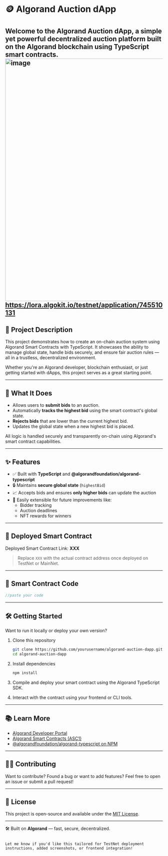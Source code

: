 # 🪙 Algorand Auction dApp

Welcome to the **Algorand Auction dApp**, a simple yet powerful decentralized auction platform built on the Algorand blockchain using TypeScript smart contracts.
<img width="1600" height="776" alt="image" src="https://github.com/user-attachments/assets/bde3fadd-39e4-408f-8348-8ac5e11138cb" />
https://lora.algokit.io/testnet/application/745510131
---

## 📖 Project Description

This project demonstrates how to create an on-chain auction system using Algorand Smart Contracts with TypeScript. It showcases the ability to manage global state, handle bids securely, and ensure fair auction rules — all in a trustless, decentralized environment.

Whether you're an Algorand developer, blockchain enthusiast, or just getting started with dApps, this project serves as a great starting point.

---

## 🚀 What It Does

- Allows users to **submit bids** to an auction.
- Automatically **tracks the highest bid** using the smart contract's global state.
- **Rejects bids** that are lower than the current highest bid.
- Updates the global state when a new highest bid is placed.

All logic is handled securely and transparently on-chain using Algorand's smart contract capabilities.

---

## ✨ Features

- ✅ Built with **TypeScript** and **@algorandfoundation/algorand-typescript**
- 🔒 Maintains **secure global state** (`highestBid`)
- 📈 Accepts bids and ensures **only higher bids** can update the auction
- 🧩 Easily extensible for future improvements like:
  - Bidder tracking
  - Auction deadlines
  - NFT rewards for winners

---

## 🔗 Deployed Smart Contract

Deployed Smart Contract Link: **XXX**

> Replace `XXX` with the actual contract address once deployed on TestNet or MainNet.

---

## 🧩 Smart Contract Code

```ts
//paste your code
````

---

## 🛠️ Getting Started

Want to run it locally or deploy your own version?

1. Clone this repository

   ```bash
   git clone https://github.com/yourusername/algorand-auction-dapp.git
   cd algorand-auction-dapp
   ```

2. Install dependencies

   ```bash
   npm install
   ```

3. Compile and deploy your smart contract using the Algorand TypeScript SDK.

4. Interact with the contract using your frontend or CLI tools.

---

## 📚 Learn More

* [Algorand Developer Portal](https://developer.algorand.org/)
* [Algorand Smart Contracts (ASC1)](https://developer.algorand.org/docs/get-details/dapps/smart-contracts/)
* [@algorandfoundation/algorand-typescript on NPM](https://www.npmjs.com/package/@algorandfoundation/algorand-typescript)

---

## 🧑‍💻 Contributing

Want to contribute? Found a bug or want to add features?
Feel free to open an issue or submit a pull request!

---

## 📄 License

This project is open-source and available under the [MIT License](LICENSE).

---

🛠 Built on **Algorand** — fast, secure, decentralized.

```

Let me know if you'd like this tailored for TestNet deployment instructions, added screenshots, or frontend integration!
```
